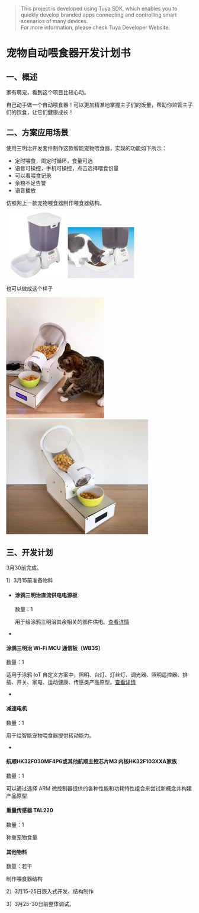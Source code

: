 

> This project is developed using Tuya SDK, which enables you to quickly develop branded apps connecting and controlling smart scenarios of many devices.       
> For more information, please check Tuya Developer Website.

# 宠物自动喂食器开发计划书

## 一、概述

家有萌宠，看到这个项目比较心动。

自己动手做一个自动喂食器！可以更加精准地掌握主子们的饭量，帮助你监管主子们的饮食，让它们健康成长！

## 二、方案应用场景

使用三明治开发套件制作这款智能宠物喂食器，实现的功能如下所示：

- 定时喂食，周定时循环，食量可选
- 语音可操控，手机可操控，点击选择喂食份量
- 可以看喂食记录
- 余粮不足告警
- 语音播放

仿照网上一款宠物喂食器制作喂食器结构。

<img src="https://github.com/witsoft001/pet_feeder/blob/main/image-20210305224036338.png" alt="image-20210305224036338" style="zoom:30%;" /><img src="https://github.com/witsoft001/pet_feeder/blob/main/image-20210305224240373.png" alt="image-20210305224240373" style="zoom:30%;" />

也可以做成这个样子

<img src="https://github.com/witsoft001/pet_feeder/blob/main/image-20210305225431987.png" alt="image-20210305225431987" style="zoom:67%;" /><img src="https://github.com/witsoft001/pet_feeder/blob/main/image-20210305225502364.png" alt="image-20210305225502364" style="zoom: 67%;" />

## 三、开发计划

3月30前完成。

1）3月15前准备物料
- #### 涂鸦三明治直流供电电源板

  数量：1

  用于给涂鸦三明治其余相关的部件供电。[查看详情](https://developer.tuya.com/cn/docs/iot/device-development/tuya-development-board-kit/tuya-sandwich-evaluation-kits/power-board/tuya-sandwich-dcdc-power-board?id=K97o1vflof4gs)

- 

  #### 涂鸦三明治 Wi-Fi MCU 通信板（WB3S）

  数量：1

  适用于涂鸦 IoT 自定义方案中，照明、台灯、灯丝灯、调光器、照明遥控器、排插、开关、家电、运动健康、传感类产品原型。[查看详情](https://developer.tuya.com/cn/docs/iot/device-development/tuya-development-board-kit/tuya-sandwich-evaluation-kits/wireless-communication-board/tuya-sandwich-wifi-mcu-boarde3s?id=K97o0jmgbknqs)

- 

  #### 减速电机

  数量：1

  用于给智能宠物喂食器提供转动能力。

- 

  #### 航顺HK32F030MF4P6或其他航顺主控芯片**M3** **内核****HK32F103XXA****家族**

  数量：1

  可以通过选择 ARM 微控制器提供的各种性能和功耗特性组合来尝试新概念并构建产品原型

  

  #### 重量传感器 TAL220 

  数量：1

  称重宠物食量

  

  #### 其他物料

  数量：若干

  制作喂食器结构

2）3月15-25日嵌入式开发、结构制作

3）3月25-30日前整体调试。
